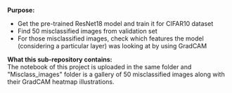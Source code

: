 **Purpose:**  
* Get the pre-trained ResNet18 model and train it for CIFAR10 dataset
* Find 50 misclassified images from validation set
* For those misclassified images, check which features the model (considering a particular layer) was looking at by using GradCAM
  
**What this sub-repository contains:**  
The notebook of this project is uploaded in the same folder and "Misclass_images" folder is a gallery of 50 misclassified images along with their GradCAM heatmap illustrations.
